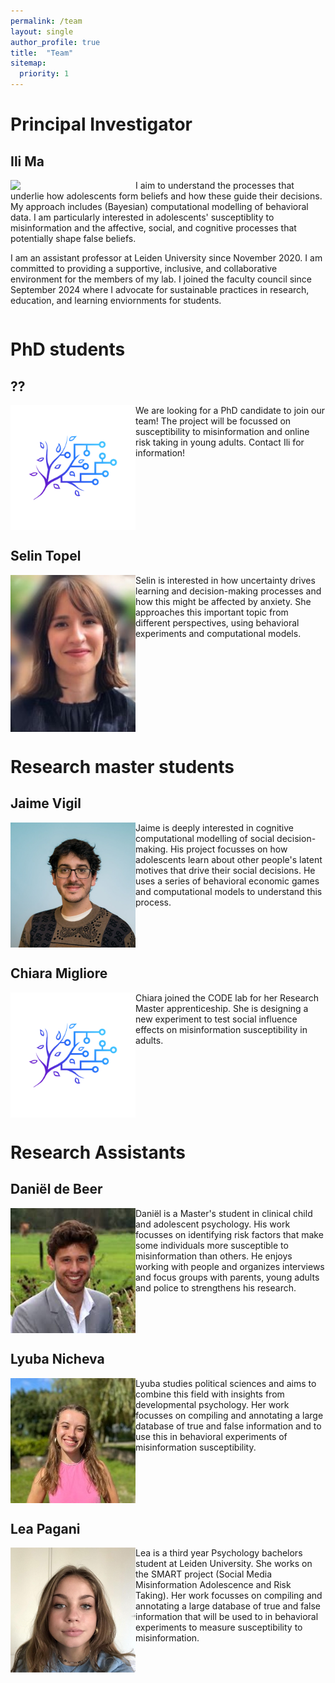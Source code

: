 ```yaml
---
permalink: /team
layout: single
author_profile: true
title:  "Team"
sitemap:
  priority: 1
---
```

# Principal Investigator

## Ili Ma
<img style="float: left;" src="../assets/images/Ili2.png" width="200"/>
I aim to understand the processes that underlie how adolescents form beliefs and how these guide their decisions. My approach includes (Bayesian) computational modelling of behavioral data. I am particularly interested in adolescents' susceptiblity to misinformation and the affective, social, and cognitive processes that potentially shape false beliefs. 

I am an assistant professor at Leiden University since November 2020. I am committed to providing a supportive, inclusive, and collaborative environment for the members of my lab. I joined the faculty council since September 2024 where I advocate for sustainable practices in research, education, and learning enviornments for students.
<div style="clear: both;"></div>

# PhD students
## ??
<img style="float: left;" src="../assets/images/logo.png" width="200"/>
We are looking for a PhD candidate to join our team! The project will be focussed on susceptibility to misinformation and online risk taking in young adults. Contact Ili for information!
<div style="clear: both;"></div>

## Selin Topel
<img style="float: left;" src="../assets/images/Selin.jpeg" width="200"/>
Selin is interested in how uncertainty drives learning and decision-making processes and how this might be affected by anxiety. She approaches this important topic from different perspectives, using behavioral experiments and computational models.
<div style="clear: both;"></div>

# Research master students

## Jaime Vigil
<img style="float: left;" src="../assets/images/Jaime.jpeg" width="200"/>
Jaime is deeply interested in cognitive computational modelling of social decision-making. His project focusses on how adolescents learn about other people's latent motives that drive their social decisions. He uses a series of behavioral economic games and computational models to understand this process.
<div style="clear: both;"></div>

## Chiara Migliore
<img style="float: left;" src="../assets/images/logo.png" width="200"/>
Chiara joined the CODE lab for her Research Master apprenticeship. She is designing a new experiment to test social influence effects on misinformation susceptibility in adults.
<div style="clear: both;"></div>

# Research Assistants

## Daniël de Beer
<img style="float: left;" src="../assets/images/Daniel.jpeg" width="200"/>
Daniël is a Master's student in clinical child and adolescent psychology. His work focusses on identifying risk factors that make some individuals more susceptible to misinformation than others. He enjoys working with people and organizes interviews and focus groups with parents, young adults and police to strengthens his research.
<div style="clear: both;"></div>

## Lyuba Nicheva
<img style="float: left;" src="../assets/images/Lyuba.jpeg" width="200"/>
Lyuba studies political sciences and aims to combine this field with insights from developmental psychology. Her work focusses on compiling and annotating a large database of true and false information and to use this in behavioral experiments of misinformation susceptibility.
<div style="clear: both;"></div>

## Lea Pagani
<img style="float: left;" src="../assets/images/Lea.jpeg" width="200"/>
Lea is a third year Psychology bachelors student at Leiden University. She works on the SMART project (Social Media Misinformation Adolescence and Risk Taking). Her work focusses on compiling and annotating a large database of true and false information that will be used to in behavioral experiments to measure susceptibility to misinformation.
<div style="clear: both;"></div>
